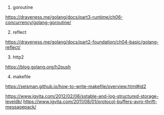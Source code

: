 1. goroutine 

https://draveness.me/golang/docs/part3-runtime/ch06-concurrency/golang-goroutine/

2. reflect

https://draveness.me/golang/docs/part2-foundation/ch04-basic/golang-reflect/

3. http2

https://blog.golang.org/h2push

4. makefile

https://seisman.github.io/how-to-write-makefile/overview.html#id2

https://www.igvita.com/2012/02/06/sstable-and-log-structured-storage-leveldb/
https://www.igvita.com/2011/08/01/protocol-buffers-avro-thrift-messagepack/